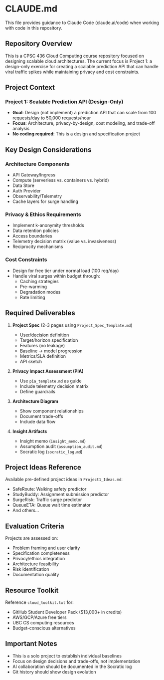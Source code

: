 # CLAUDE.md

This file provides guidance to Claude Code (claude.ai/code) when working with code in this repository.

## Repository Overview

This is a CPSC 436 Cloud Computing course repository focused on designing scalable cloud architectures. The current focus is Project 1: a design-only exercise for creating a scalable prediction API that can handle viral traffic spikes while maintaining privacy and cost constraints.

## Project Context

### Project 1: Scalable Prediction API (Design-Only)
- **Goal**: Design (not implement) a prediction API that can scale from 100 requests/day to 50,000 requests/hour
- **Focus**: Architecture, privacy-by-design, cost modeling, and trade-off analysis
- **No coding required**: This is a design and specification project

## Key Design Considerations

### Architecture Components
- API Gateway/Ingress
- Compute (serverless vs. containers vs. hybrid)
- Data Store
- Auth Provider
- Observability/Telemetry
- Cache layers for surge handling

### Privacy & Ethics Requirements
- Implement k-anonymity thresholds
- Data retention policies
- Access boundaries
- Telemetry decision matrix (value vs. invasiveness)
- Reciprocity mechanisms

### Cost Constraints
- Design for free tier under normal load (100 req/day)
- Handle viral surges within budget through:
  - Caching strategies
  - Pre-warming
  - Degradation modes
  - Rate limiting

## Required Deliverables

1. **Project Spec** (2-3 pages using `Project_Spec_Template.md`)
   - User/decision definition
   - Target/horizon specification
   - Features (no leakage)
   - Baseline → model progression
   - Metrics/SLA definition
   - API sketch

2. **Privacy Impact Assessment (PIA)**
   - Use `pia_template.md` as guide
   - Include telemetry decision matrix
   - Define guardrails

3. **Architecture Diagram**
   - Show component relationships
   - Document trade-offs
   - Include data flow

4. **Insight Artifacts**
   - Insight memo (`insight_memo.md`)
   - Assumption audit (`assumption_audit.md`)
   - Socratic log (`socratic_log.md`)

## Project Ideas Reference

Available pre-defined project ideas in `Project1_Ideas.md`:
- SafeRoute: Walking safety predictor
- StudyBuddy: Assignment submission predictor
- SurgeRisk: Traffic surge predictor
- QueueETA: Queue wait time estimator
- And others...

## Evaluation Criteria

Projects are assessed on:
- Problem framing and user clarity
- Specification completeness
- Privacy/ethics integration
- Architecture feasibility
- Risk identification
- Documentation quality

## Resource Toolkit

Reference `cloud_toolkit.txt` for:
- GitHub Student Developer Pack ($13,000+ in credits)
- AWS/GCP/Azure free tiers
- UBC CS computing resources
- Budget-conscious alternatives

## Important Notes

- This is a solo project to establish individual baselines
- Focus on design decisions and trade-offs, not implementation
- AI collaboration should be documented in the Socratic log
- Git history should show design evolution